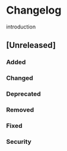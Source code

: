 # Changelog

introduction

## [Unreleased]

### Added

### Changed

### Deprecated

### Removed

### Fixed

### Security
